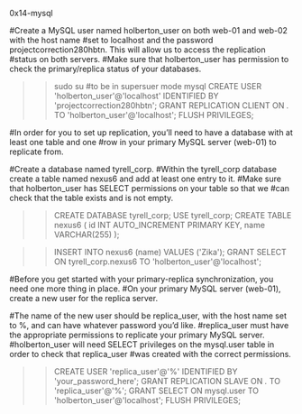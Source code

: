 0x14-mysql

#Create a MySQL user named holberton_user on both web-01 and web-02 with the host name 
#set to localhost and the password projectcorrection280hbtn. This will allow us to access the replication 
#status on both servers.
#Make sure that holberton_user has permission to check the primary/replica status of your databases.

>> sudo su #to be in supersuer mode
>> mysql
>> CREATE USER 'holberton_user'@'localhost' IDENTIFIED BY 'projectcorrection280hbtn';
>> GRANT REPLICATION CLIENT ON *.* TO 'holberton_user'@'localhost';
>> FLUSH PRIVILEGES;

#In order for you to set up replication, you’ll need to have a database with at least one table and one 
#row in your primary MySQL server (web-01) to replicate from.

#Create a database named tyrell_corp.
#Within the tyrell_corp database create a table named nexus6 and add at least one entry to it.
#Make sure that holberton_user has SELECT permissions on your table so that we 
#can check that the table exists and is not empty.

>> CREATE DATABASE tyrell_corp;
>> USE tyrell_corp;
>> CREATE TABLE nexus6 (
    id INT AUTO_INCREMENT PRIMARY KEY,
    name VARCHAR(255)
);

>> INSERT INTO nexus6 (name) VALUES ('Zika');
>> GRANT SELECT ON tyrell_corp.nexus6 TO 'holberton_user'@'localhost';

#Before you get started with your primary-replica synchronization, you need one more thing in place. 
#On your primary MySQL server (web-01), create a new user for the replica server.

#The name of the new user should be replica_user, with the host name set to %, and can have whatever password you’d like.
#replica_user must have the appropriate permissions to replicate your primary MySQL server.
#holberton_user will need SELECT privileges on the mysql.user table in order to check that replica_user 
#was created with the correct permissions.

>> CREATE USER 'replica_user'@'%' IDENTIFIED BY 'your_password_here';
>> GRANT REPLICATION SLAVE ON *.* TO 'replica_user'@'%';
>> GRANT SELECT ON mysql.user TO 'holberton_user'@'localhost';
>> FLUSH PRIVILEGES;

